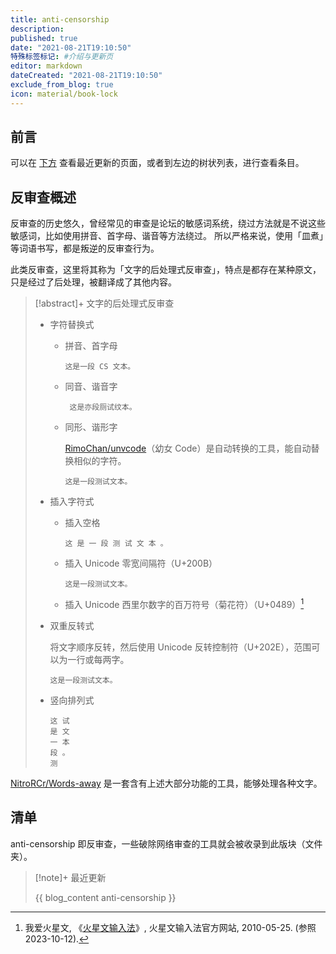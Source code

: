 ```yaml
---
title: anti-censorship
description:
published: true
date: "2021-08-21T19:10:50"
特殊标签标记: #介绍与更新页
editor: markdown
dateCreated: "2021-08-21T19:10:50"
exclude_from_blog: true
icon: material/book-lock
---
```


## 前言

可以在 [下方](#清单) 查看最近更新的页面，或者到左边的树状列表，进行查看条目。

## 反审查概述

反审查的历史悠久，曾经常见的审查是论坛的敏感词系统，绕过方法就是不说这些敏感词，比如使用拼音、首字母、谐音等方法绕过。
所以严格来说，使用「皿煮」等词语书写，都是叛逆的反审查行为。

此类反审查，这里将其称为「文字的后处理式反审查」，特点是都存在某种原文，只是经过了后处理，被翻译成了其他内容。

> [!abstract]+ 文字的后处理式反审查
>
> +   字符替换式
>
>     +   拼音、首字母
>
>             这是一段 CS 文本。
>
>     +   同音、谐音字
>
>              这是亦段厕试纹本。
>
>     +   同形、谐形字
>
>         [RimoChan/unvcode][]（幼女 Code）是自动转换的工具，能自动替换相似的字符。
>
>             这是⼀段测试⽂本｡
>
> +   插入字符式
>
>     +   插入空格
>
>             这 是 一 段 测 试 文 本 。
>
>     +   插入 Unicode 零宽间隔符（U+200B）
>
>             这⁢是⁢一⁢段⁢测⁢试⁢文⁢本⁢。
>
>     +   插入 Unicode 西里尔数字的百万符号（菊花符）（U+0489）[^11903]
>
> +   双重反转式
>
>     将文字顺序反转，然后使用 Unicode 反转控制符（U+202E），范围可以为一行或每两字。
>
>         ‮。本文试测段一是这
>
> +   竖向排列式
>
>         这 试
>         是 文
>         一 本
>         段 。
>         测

[^11903]: 我爱火星文, 《[火星文输入法](https://web.archive.org/web/20100525111903/http://www.52hxw.com:80/)》, 火星文输入法官方网站, 2010-05-25. (参照 2023-10-12).

[RimoChan/unvcode]: https://github.com/RimoChan/unvcode

<!-- 链接转短链接：使用is.gd的API，将文本中的http/https链接替换短连接，以避开对链接的域名检测 -->

[NitroRCr/Words-away][] 是一套含有上述大部分功能的工具，能够处理各种文字。

[NitroRCr/Words-away]: https://github.com/NitroRCr/Words-away

## 清单

anti-censorship 即反审查，一些破除网络审查的工具就会被收录到此版块（文件夹）。

> [!note]+ 最近更新
>
> {{ blog_content anti-censorship }}

